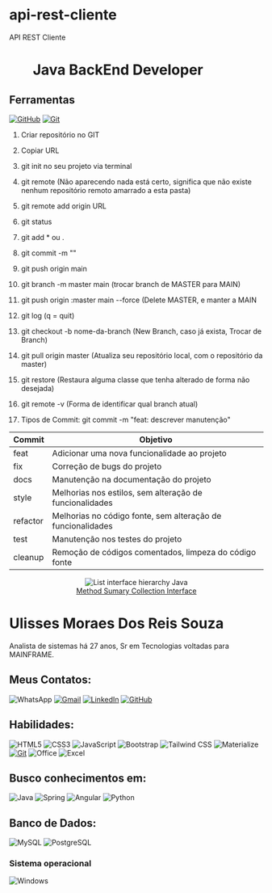 # api-rest-cliente
API REST Cliente

<h1>   
     <img align="center" width="40px">
    <span> Java BackEnd Developer</span>
</h1>

## Ferramentas
[![GitHub](https://img.shields.io/badge/GitHub-000?style=for-the-badge&logo=github&logoColor=30A3DC)](https://docs.github.com/)
[![Git](https://img.shields.io/badge/Git-000?style=for-the-badge&logo=git&logoColor=E94D5F)](https://git-scm.com/doc) 

01. Criar repositório no GIT

02. Copiar URL

03. git init no seu projeto via terminal

04. git remote <enter>  (Não aparecendo nada está certo, significa que não existe nenhum repositório remoto amarrado a esta pasta)

05. git remote add origin URL

06. git status

07. git add * ou .

08. git commit -m ""

09. git push origin main

10. git branch -m master main (trocar branch de MASTER para MAIN)

11. git push origin :master main --force (Delete MASTER, e manter a MAIN

12. git log (q = quit)

13. git checkout -b nome-da-branch (New Branch, caso já exista, Trocar de Branch)

14. git pull origin master (Atualiza seu repositório local, com o repositório da master)

15. git restore (Restaura alguma classe que tenha alterado de forma não desejada)

16. git remote -v (Forma de identificar qual branch atual)

17. Tipos de Commit: git commit -m "feat: descrever manutenção"

| Commit   | Objetivo                                                    |
| -------- | ----------------------------------------------------------- | 
| feat     | Adicionar uma nova funcionalidade ao projeto                |
| fix      | Correção de bugs do projeto                                 | 
| docs     | Manutenção na documentação do projeto                       |
| style    | Melhorias nos estilos, sem alteração de funcionalidades     |
| refactor | Melhorias no código fonte, sem alteração de funcionalidades |
| test     | Manutenção nos testes do projeto                            |
| cleanup  | Remoção de códigos comentados, limpeza do código fonte      |

<p align="center">
<img src="./assets/image/collection-framework-methods.png" alt="List interface hierarchy Java"><br>
<a href="https://docs.oracle.com/en/java/javase/17/docs/api/java.base/java/util/Collection.html">Method Sumary Collection Interface</a>
</p>


# Ulisses Moraes Dos Reis Souza

Analista de sistemas há 27 anos, Sr em Tecnologias voltadas para MAINFRAME.

## Meus Contatos:

![WhatsApp](https://img.shields.io/badge/-+55.67.99143.3242-000?style=for-the-badge&logo=whatsapp&logoColor=62b1d4&color:FFF)
[![Gmail](https://img.shields.io/badge/Gmail-333333?style=for-the-badge&logo=gmail&logoColor=red)](mailto:ulissesmoraes74@gmail.com)
[![LinkedIn](https://img.shields.io/badge/LinkedIn-000?style=for-the-badge&logo=linkedin&logoColor=0E76A8)](https://www.linkedin.com/in/ulissesmoraesrsouza/)
[![GitHub](https://img.shields.io/badge/GitHub-100000?style=for-the-badge&logo=github&logoColor=white)](https://github.com/UlissesMoraesTI)

## Habilidades:

![HTML5](https://img.shields.io/badge/HTML5-000?style=for-the-badge&logo=html5)
![CSS3](https://img.shields.io/badge/CSS3-000?style=for-the-badge&logo=css3&logoColor=264CE4)
![JavaScript](https://img.shields.io/badge/JavaScript-000?style=for-the-badge&logo=javascript)
![Bootstrap](https://img.shields.io/badge/bootstrap-%238511FA.svg?style=for-the-badge&logo=bootstrap&logoColor=white)
![Tailwind CSS](https://img.shields.io/badge/Tailwindcss-000?style=for-the-badge&logo=tailwindcss)
![Materialize](https://img.shields.io/badge/Materialize-000?style=for-the-badge&logo=css)
[![Git](https://img.shields.io/badge/Git-000?style=for-the-badge&logo=git&logoColor=E94D5F)](https://git-scm.com/doc)
![Office](https://img.shields.io/badge/Microsoft_Office-D83B01?style=for-the-badge&logo=microsoft-office&logoColor=white)
![Excel](https://img.shields.io/badge/Microsoft_Excel-217346?style=for-the-badge&logo=microsoft-excel&logoColor=white)

## Busco conhecimentos em:

![Java](https://img.shields.io/badge/java-%23ED8B00.svg?style=for-the-badge&logo=openjdk&logoColor=white)
![Spring](https://img.shields.io/badge/spring-%236DB33F.svg?style=for-the-badge&logo=spring&logoColor=white)
![Angular](https://img.shields.io/badge/Angular-DD0031?style=for-the-badge&logo=angular&logoColor=white)
![Python](https://img.shields.io/badge/python-3670A0?style=for-the-badge&logo=python&logoColor=ffdd54)

## Banco de Dados:

![MySQL](https://img.shields.io/badge/MySQL-00000F?style=for-the-badge&logo=mysql&logoColor=white)
![PostgreSQL](https://img.shields.io/badge/PostgreSQL-000?style=for-the-badge&logo=postgresql)

### Sistema operacional

![Windows](https://img.shields.io/badge/Windows-000?style=for-the-badge&logo=windows&logoColor=2CA5E0)
